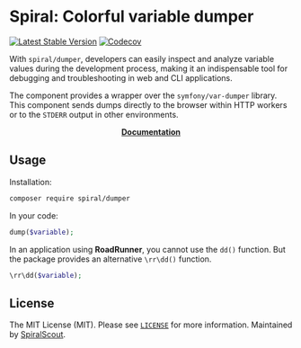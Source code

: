 # Spiral: Colorful variable dumper

[![Latest Stable Version](https://poser.pugx.org/spiral/dumper/version)](https://packagist.org/packages/spiral/dumper)
[![Codecov](https://codecov.io/gh/spiral/dumper/branch/master/graph/badge.svg)](https://codecov.io/gh/spiral/dumper/)

With `spiral/dumper`, developers can easily inspect and analyze variable values during the development process, making it an indispensable tool for debugging and troubleshooting in web and CLI applications.

The component provides a wrapper over the `symfony/var-dumper` library. This component sends dumps directly to the browser within HTTP workers or to the `STDERR` output in other environments. 

<p align="center">
	<a href="https://spiral.dev/docs/basics-debug/3.7/en#spiral-dumper"><b>Documentation</b></a>
</p>


## Usage

Installation:

```bash
composer require spiral/dumper
```

In your code:

```php
dump($variable);
```

In an application using **RoadRunner**, you cannot use the `dd()` function. But the package provides an alternative `\rr\dd()` function.

```php
\rr\dd($variable);
```

## License

The MIT License (MIT). Please see [`LICENSE`](./LICENSE) for more information. Maintained by [SpiralScout](https://spiralscout.com).
